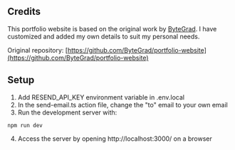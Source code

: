 ## Credits

This portfolio website is based on the original work by [ByteGrad](https://github.com/ByteGrad/portfolio-website). I have customized and added my own details to suit my personal needs.

Original repository: [https://github.com/ByteGrad/portfolio-website](https://github.com/ByteGrad/portfolio-website)

## Setup

1. Add RESEND_API_KEY environment variable in .env.local
2. In the send-email.ts action file, change the "to" email to your own email
3. Run the development server with:
```
npm run dev
```
4. Access the server by opening http://localhost:3000/ on a browser

